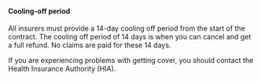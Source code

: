 ####  **Cooling-off period**

All insurers must provide a 14-day cooling off period from the start of the
contract. The cooling off period of 14 days is when you can cancel and get a
full refund. No claims are paid for these 14 days.

If you are experiencing problems with getting cover, you should contact the
Health Insurance Authority (HIA).
